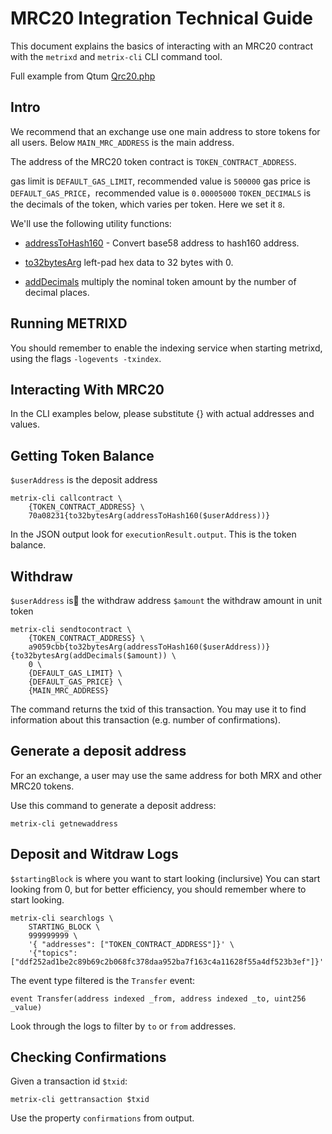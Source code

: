 # MRC20 Integration Technical Guide
This document explains the basics of interacting with an MRC20 contract with the `metrixd` and `metrix-cli` CLI command tool.

Full example from Qtum [Qrc20.php](https://github.com/qtumproject/qrc20-wrapper/blob/master/Qrc20.php)

## Intro
We recommend that an exchange use one main address to store tokens for all users. Below `MAIN_MRC_ADDRESS` is the main address.

The address of the MRC20 token contract is `TOKEN_CONTRACT_ADDRESS`.

gas limit is `DEFAULT_GAS_LIMIT`, recommended value is `500000`
gas price is `DEFAULT_GAS_PRICE`，recommended value is `0.00005000`
`TOKEN_DECIMALS` is the decimals of the token, which varies per token. Here we set it `8`.

We'll use the following utility functions:

- [addressToHash160](https://github.com/qtumproject/qrc20-wrapper/blob/480a34b38f0224967fe6ff521539ca7e321a826e/Qrc20.php#L190) - Convert base58 address to hash160 address.

- [to32bytesArg](https://github.com/qtumproject/qrc20-wrapper/blob/480a34b38f0224967fe6ff521539ca7e321a826e/Qrc20.php#L186) left-pad hex data to 32 bytes with 0.

- [addDecimals](https://github.com/qtumproject/qrc20-wrapper/blob/480a34b38f0224967fe6ff521539ca7e321a826e/Qrc20.php#L214:10) multiply the nominal token amount by the number of decimal places.

## Running METRIXD
You should remember to enable the indexing service when starting metrixd, using the flags `-logevents -txindex`.

## Interacting With MRC20
In the CLI examples below, please substitute {} with actual addresses and values.

## Getting Token Balance
`$userAddress` is the deposit address
```
metrix-cli callcontract \
    {TOKEN_CONTRACT_ADDRESS} \
    70a08231{to32bytesArg(addressToHash160($userAddress))}
```
In the JSON output look for `executionResult.output`. This is the token balance.

## Withdraw
`$userAddress` is the withdraw address
`$amount` the withdraw amount in unit token

```
metrix-cli sendtocontract \
    {TOKEN_CONTRACT_ADDRESS} \
    a9059cbb{to32bytesArg(addressToHash160($userAddress))}{to32bytesArg(addDecimals($amount)) \
    0 \
    {DEFAULT_GAS_LIMIT} \
    {DEFAULT_GAS_PRICE} \
    {MAIN_MRC_ADDRESS}
```
The command returns the txid of this transaction. You may use it to find information about this transaction (e.g. number of confirmations).

## Generate a deposit address

For an exchange, a user may use the same address for both MRX and other MRC20 tokens.

Use this command to generate a deposit address:
```
metrix-cli getnewaddress
```

## Deposit and Witdraw Logs
`$startingBlock` is where you want to start looking (inclursive)
You can start looking from 0, but for better efficiency, you should remember where to start looking.
```
metrix-cli searchlogs \
    STARTING_BLOCK \
    999999999 \
    '{ "addresses": ["TOKEN_CONTRACT_ADDRESS"]}' \
    '{"topics": ["ddf252ad1be2c89b69c2b068fc378daa952ba7f163c4a11628f55a4df523b3ef"]}'
```
The event type filtered is the `Transfer` event:
```
event Transfer(address indexed _from, address indexed _to, uint256 _value)
```
Look through the logs to filter by `to` or `from` addresses.

## Checking Confirmations
Given a transaction id `$txid`:
```
metrix-cli gettransaction $txid
```
Use the property `confirmations` from output.
